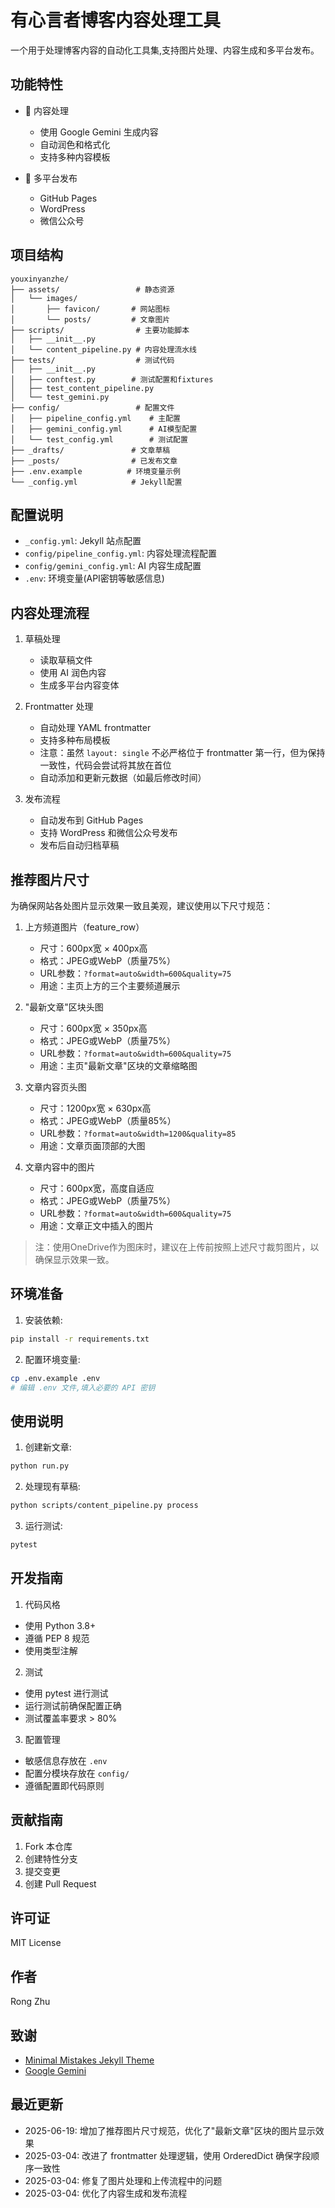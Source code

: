 # 有心言者博客内容处理工具

一个用于处理博客内容的自动化工具集,支持图片处理、内容生成和多平台发布。

## 功能特性

- 📝 内容处理
  - 使用 Google Gemini 生成内容
  - 自动润色和格式化
  - 支持多种内容模板

- 🚀 多平台发布
  - GitHub Pages
  - WordPress
  - 微信公众号

## 项目结构

```
youxinyanzhe/
├── assets/                 # 静态资源
│   └── images/
│       ├── favicon/       # 网站图标
│       └── posts/         # 文章图片
├── scripts/                # 主要功能脚本
│   ├── __init__.py
│   └── content_pipeline.py # 内容处理流水线
├── tests/                  # 测试代码
│   ├── __init__.py
│   ├── conftest.py        # 测试配置和fixtures
│   ├── test_content_pipeline.py
│   └── test_gemini.py
├── config/                 # 配置文件
│   ├── pipeline_config.yml    # 主配置
│   ├── gemini_config.yml      # AI模型配置
│   └── test_config.yml        # 测试配置
├── _drafts/               # 文章草稿
├── _posts/                # 已发布文章
├── .env.example          # 环境变量示例
└── _config.yml            # Jekyll配置
```

## 配置说明

- `_config.yml`: Jekyll 站点配置
- `config/pipeline_config.yml`: 内容处理流程配置
- `config/gemini_config.yml`: AI 内容生成配置
- `.env`: 环境变量(API密钥等敏感信息)

## 内容处理流程

1. 草稿处理
   - 读取草稿文件
   - 使用 AI 润色内容
   - 生成多平台内容变体

2. Frontmatter 处理
   - 自动处理 YAML frontmatter
   - 支持多种布局模板
   - 注意：虽然 `layout: single` 不必严格位于 frontmatter 第一行，但为保持一致性，代码会尝试将其放在首位
   - 自动添加和更新元数据（如最后修改时间）

3. 发布流程
   - 自动发布到 GitHub Pages
   - 支持 WordPress 和微信公众号发布
   - 发布后自动归档草稿



## 推荐图片尺寸

为确保网站各处图片显示效果一致且美观，建议使用以下尺寸规范：

1. 上方频道图片（feature_row）
   - 尺寸：600px宽 × 400px高
   - 格式：JPEG或WebP（质量75%）
   - URL参数：`?format=auto&width=600&quality=75`
   - 用途：主页上方的三个主要频道展示

2. "最新文章"区块头图
   - 尺寸：600px宽 × 350px高
   - 格式：JPEG或WebP（质量75%）
   - URL参数：`?format=auto&width=600&quality=75`
   - 用途：主页"最新文章"区块的文章缩略图

3. 文章内容页头图
   - 尺寸：1200px宽 × 630px高
   - 格式：JPEG或WebP（质量85%）
   - URL参数：`?format=auto&width=1200&quality=85`
   - 用途：文章页面顶部的大图

4. 文章内容中的图片
   - 尺寸：600px宽，高度自适应
   - 格式：JPEG或WebP（质量75%）
   - URL参数：`?format=auto&width=600&quality=75`
   - 用途：文章正文中插入的图片

> 注：使用OneDrive作为图床时，建议在上传前按照上述尺寸裁剪图片，以确保显示效果一致。

## 环境准备

1. 安装依赖:
```bash
pip install -r requirements.txt
```

2. 配置环境变量:
```bash
cp .env.example .env
# 编辑 .env 文件,填入必要的 API 密钥
```

## 使用说明

1. 创建新文章:
```bash
python run.py
```

2. 处理现有草稿:
```bash
python scripts/content_pipeline.py process
```

3. 运行测试:
```bash
pytest
```

## 开发指南

1. 代码风格
- 使用 Python 3.8+
- 遵循 PEP 8 规范
- 使用类型注解

2. 测试
- 使用 pytest 进行测试
- 运行测试前确保配置正确
- 测试覆盖率要求 > 80%

3. 配置管理
- 敏感信息存放在 `.env`
- 配置分模块存放在 `config/`
- 遵循配置即代码原则

## 贡献指南

1. Fork 本仓库
2. 创建特性分支
3. 提交变更
4. 创建 Pull Request

## 许可证

MIT License

## 作者

Rong Zhu

## 致谢

- [Minimal Mistakes Jekyll Theme](https://mmistakes.github.io/minimal-mistakes/)
- [Google Gemini](https://deepmind.google/technologies/gemini/)

## 最近更新

- 2025-06-19: 增加了推荐图片尺寸规范，优化了"最新文章"区块的图片显示效果
- 2025-03-04: 改进了 frontmatter 处理逻辑，使用 OrderedDict 确保字段顺序一致性
- 2025-03-04: 修复了图片处理和上传流程中的问题
- 2025-03-04: 优化了内容生成和发布流程
